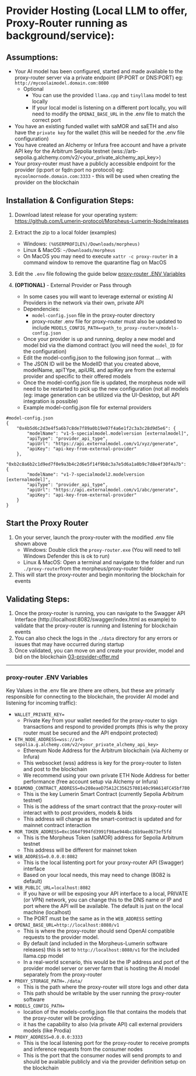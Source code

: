 
# Provider Hosting (Local LLM to offer, Proxy-Router running as background/service): 

## Assumptions: 
* Your AI model has been configured, started and made available to the proxy-router server via a private endpoint (IP:PORT or DNS:PORT) eg: `http://mycoolaimodel.domain.com:8080`
    * Optional
        * You can use the provided `llama.cpp` and `tinyllama` model to test locally
        * If your local model is listening on a different port locally, you will need to modify the `OPENAI_BASE_URL` in the .env file to match the correct port
* You have an existing funded wallet with saMOR and saETH and also have the `private key` for the wallet (this will be needed for the .env file configuration)
* You have created an Alchemy or Infura free account and have a private API key for the Arbitrum Sepolia testnet (wss://arb-sepolia.g.alchemy.com/v2/<your_private_alchemy_api_key>)
* Your proxy-router must have a publicly accessible endpoint for the provider (ip:port or fqdn:port no protocol) eg: `mycoolmornode.domain.com:3333` - this will be used when creating the provider on the blockchain

## Installation & Configuration Steps:
1. Download latest release for your operating system: https://github.com/Lumerin-protocol/Morpheus-Lumerin-Node/releases

1. Extract the zip to a local folder (examples)
    * Windows: `(%USERPROFILE%)/Downloads/morpheus)` 
    * Linux & MacOS: `~/Downloads/morpheus`
    * On MacOS you may need to execute `xattr -c proxy-router` in a command window to remove the quarantine flag on MacOS

1.  Edit the `.env` file following the guide below [proxy-router .ENV Variables](#proxy-router-env-variables) 

1. **(OPTIONAL)** - External Provider or Pass through 
    * In some cases you will want to leverage external or existing AI Providers in the network via their own, private API
    * Dependencies: 
        * `model-config.json` file in the proxy-router directory
        * proxy-router .env file for proxy-router must also be updated to include `MODELS_CONFIG_PATH=<path_to_proxy-router>/models-config.json`
    * Once your provider is up and running, deploy a new model and model bid via the diamond contract (you will need the `model_ID` for the configuration)
    * Edit the model-config.json to the following json format ... with 
    * The JSON ID will be the ModelID that you created above, modelName, apiTYpe, apiURL and apiKey are from the external provider and specific to their offered models 
    * Once the model-config.json file is updated, the morpheus node will need to be restarted to pick up the new configuration (not all models (eg: image generation can be utilized via the UI-Desktop, but API integration is possible)
    * Example model-config.json file for external providers
```
#model-config.json 
{
    "0x4b5d6c2d3e4f5a6b7c8de7f89a0b19e07f4a6e1f2c3a3c28d9d5e6": {
        "modelName": "v1-5-specialmodel.modelversion [externalmodel]",
        "apiType": "provider_api_type",
        "apiUrl": "https://api.externalmodel.com/v1/xyz/generate",
        "apiKey": "api-key-from-external-provider"
    },
    "0xb2c8a6b2c1d9ed7f0e9a3b4c2d6e5f14f9b8c3a7e5d6a1a0b9c7d8e4f30f4a7b": {
        "modelName": "v1-7-specialmodel2.modelversion [externalmodel]",
        "apiType": "provider_api_type",
        "apiUrl": "https://api.externalmodel.com/v1/abc/generate",
        "apiKey": "api-key-from-external-provider"
    }
}
```

## Start the Proxy Router 
1. On your server, launch the proxy-router with the modified .env file shown above
    * Windows: Double click the `proxy-router.exe` (You will need to tell Windows Defender this is ok to run)  
    * Linux & MacOS: Open a terminal and navigate to the folder and run `./proxy-router`from the morpheus/proxy-router folder
1.  This will start the proxy-router and begin monitoring the blockchain for events
    
## Validating Steps:
1. Once the proxy-router is running, you can navigate to the Swagger API Interface (http://localhost:8082/swagger/index.html as example) to validate that the proxy-router is running and listening for blockchain events
1. You can also check the logs in the `./data` directory for any errors or issues that may have occurred during startup
1. Once validated, you can move on and create your provider, model and bid on the blockchain [03-provider-offer.md](03-provider-offer.md)


----------------
### proxy-router .ENV Variables 
Key Values in the .env file are (there are others, but these are primarly responsible for connecting to the blockchain, the provider AI model and listening for incoming traffic): 
- `WALLET_PRIVATE_KEY=` 
    - Private Key from your wallet needed for the proxy-router to sign transactions and respond to provided prompts (this is why the proxy router must be secured and the API endpoint protected)
- `ETH_NODE_ADDRESS=wss://arb-sepolia.g.alchemy.com/v2/<your_private_alchemy_api_key>`
    - Ethereum Node Address for the Arbitrum blockchain (via Alchemy or Infura)
    - This websocket (wss) address is key for the proxy-router to listen and post to the blockchain
    - We recommend using your own private ETH Node Address for better performance (free account setup via Alchemy or Infura)
- `DIAMOND_CONTRACT_ADDRESS=0x208eaeD75A12C35625708140c99A614FC45bf780`
    - This is the key Lumerin Smart Contract (currently Sepolia Arbitrum testnet)
    - This is the address of the smart contract that the proxy-router will interact with to post providers, models & bids 
    - This address will change as the smart-contract is updated and for mainnet contract interaction 
- `MOR_TOKEN_ADDRESS=0xc1664f994fd3991f98ae944bc16b9aed673ef5fd`
    - This is the Morpheus Token (saMOR) address for Sepolia Arbitrum testnet
    - This address will be different for mainnet token
- `WEB_ADDRESS=0.0.0.0:8082` 
    - This is the local listenting port for your proxy-router API (Swagger) interface
    - Based on your local needs, this may need to change (8082 is default)
- `WEB_PUBLIC_URL=localhost:8082` 
    - If you have or will be exposing your API interface to a local, PRIVATE (or VPN) network, you can change this to the DNS name or IP and port where the API will be available. The default is just on the local machine (localhost)
    - The PORT must be the same as in the `WEB_ADDRESS` setting             
- `OPENAI_BASE_URL=http://localhost:8080/v1` 
    - This is where the proxy-router should send OpenAI compatible requests to the provider model. 
    - By default (and included in the Morpheus-Lumerin software releases) this is set to `http://localhost:8080/v1` for the included llama.cpp model
    - In a real-world scenario, this would be the IP address and port of the provider model server or server farm that is hosting the AI model separately from the proxy-router 
- `PROXY_STORAGE_PATH=./data/`
    - This is the path where the proxy-router will store logs and other data
    - This path should be writable by the user running the proxy-router software
- `MODELS_CONFIG_PATH=` 
    - location of the models-config.json file that contains the models that the proxy-router will be providing. 
    - it has the capability to also (via private API) call external providers models (like Prodia)
- `PROXY_ADDRESS=0.0.0.0:3333` 
    - This is the local listening port for the proxy-router to receive prompts and inference requests from the consumer nodes
    - This is the port that the consumer nodes will send prompts to and should be available publicly and via the provider definition setup on the blockchain